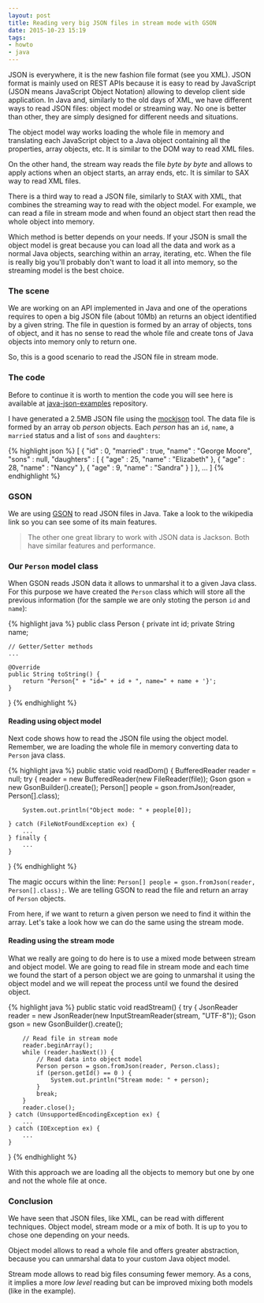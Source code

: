 ```yaml
---
layout: post
title: Reading very big JSON files in stream mode with GSON
date: 2015-10-23 15:19
tags:
- howto
- java
---
```


JSON is everywhere, it is the new fashion file format (see you XML). JSON format is mainly used on REST APIs because it is easy to read by JavaScript  (JSON means JavaScript Object Notation) allowing to develop client side application. In Java and, similarly to the old days of XML, we have different ways to read JSON files: object model or streaming way. No one is better than other, they are simply designed for different needs and situations.

The object model way works loading the whole file in memory and translating each JavaScript object to a Java object containing all the properties, array objects, etc. It is similar to the DOM way to read XML files.

On the other hand, the stream way reads the file *byte by byte* and allows to apply actions when an object starts, an array ends, etc. It is similar to SAX way to read XML files.

There is a third way to read a JSON file, similarly to StAX with XML, that combines the streaming way to read with the object model. For example, we can read a file in stream mode and when found an object start then read the whole object into memory.

Which method is better depends on your needs. If your JSON is small the object model is great because you can load all the data and work as a normal Java objects, searching within an array, iterating, etc. When the file is really big you'll probably don't want to load it all into memory, so the streaming model is the best choice.

### The scene

We are working on an API implemented in Java and one of the operations requires to open a big JSON file (about 10Mb) an returns an object identified by a given string. The file in question is formed by an array of objects, tons of object, and it has no sense to read the whole file and create tons of Java objects into memory only to return one.

So, this is a good scenario to read the JSON file in stream mode.

### The code

Before to continue it is worth to mention the code you will see here is available at [java-json-examples](https://github.com/acanimal/java-json-examples) repository.

I have generated a 2.5MB JSON file using the [mockjson](http://experiments.mennovanslooten.nl/2010/mockjson/tryit.html) tool. The data file is formed by an array ob *person* objects. Each *person* has an `id`, `name`, a `married` status and a list of `sons` and `daughters`:

{% highlight json %}
[
  {
    "id" : 0,
    "married" : true,
    "name" : "George Moore",
    "sons" : null,
    "daughters" : [
      {
        "age" : 25,
        "name" : "Elizabeth"
      },
      {
        "age" : 28,
        "name" : "Nancy"
      },
      {
        "age" : 9,
        "name" : "Sandra"
      }
    ]
  },
  ...
]
{% endhighlight %}


### GSON

We are using [GSON](https://en.wikipedia.org/wiki/Gson) to read JSON files in Java. Take a look to the wikipedia link so you can see some of its main features.

> The other one great library to work with JSON data is Jackson. Both have similar features and performance.

### Our `Person` model class

When GSON reads JSON data it allows to unmarshal it to a given Java class. For this purpose we have created the `Person` class which will store all the previous information (for the sample we are only stoting the person `id` and `name`):

{% highlight java %}
public class Person {
    private int id;
    private String name;

    // Getter/Setter methods
    ...

    @Override
    public String toString() {
        return "Person{" + "id=" + id + ", name=" + name + '}';
    }
}
{% endhighlight %}

#### Reading using object model

Next code shows how to read the JSON file using the object model. Remember, we are loading the whole file in memory converting data to `Person` java class.

{% highlight java %}
public static void readDom() {
    BufferedReader reader = null;
    try {
        reader = new BufferedReader(new FileReader(file));
        Gson gson = new GsonBuilder().create();
        Person[] people = gson.fromJson(reader, Person[].class);

        System.out.println("Object mode: " + people[0]);

    } catch (FileNotFoundException ex) {
        ...
    } finally {
        ...
    }
}
{% endhighlight %}

The magic occurs within the line: `Person[] people = gson.fromJson(reader, Person[].class);`. We are telling GSON to read the file and return an array of `Person` objects.

From here, if we want to return a given person we need to find it within the array. Let's take a look how we can do the same using the stream mode.

#### Reading using the stream mode

What we really are going to do here is to use a mixed mode between stream and object model. We are going to read file in stream mode and each time we found the start of a person object we are going to unmarshal it using the object model and we will repeat the process until we found the desired object.

{% highlight java %}
public static void readStream() {
    try {
        JsonReader reader = new JsonReader(new InputStreamReader(stream, "UTF-8"));
        Gson gson = new GsonBuilder().create();

        // Read file in stream mode
        reader.beginArray();
        while (reader.hasNext()) {
            // Read data into object model
            Person person = gson.fromJson(reader, Person.class);
            if (person.getId() == 0 ) {
                System.out.println("Stream mode: " + person);
            }
            break;
        }
        reader.close();
    } catch (UnsupportedEncodingException ex) {
        ...
    } catch (IOException ex) {
        ...
    }
}
{% endhighlight %}

With this approach we are loading all the objects to memory but one by one and not the whole file at once.

### Conclusion

We have seen that JSON files, like XML, can be read with different techniques. Object model, stream mode or a mix of both. It is up to you to chose one depending on your needs.

Object model allows to read a whole file and offers greater abstraction, because you can unmarshal data to your custom Java object model.

Stream mode allows to read big files consuming fewer memory. As a cons, it implies a more *low level* reading but can be improved mixing both models (like in the example).
